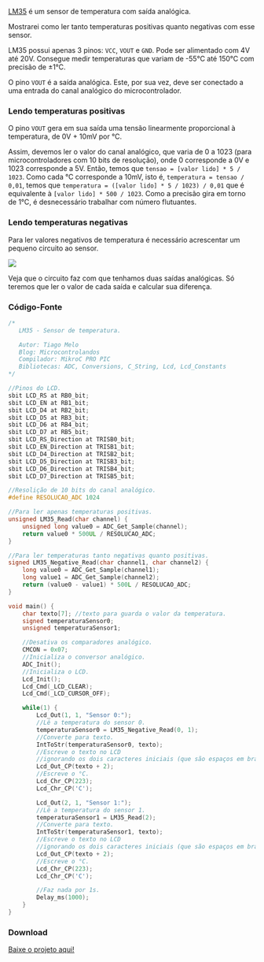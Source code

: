 [LM35](http://www.ti.com/lit/ds/symlink/lm35.pdf) é um sensor de temperatura com saída analógica.

Mostrarei como ler tanto temperaturas positivas quanto negativas com esse sensor.

LM35 possui apenas 3 pinos: `VCC`, `VOUT` e `GND`. Pode ser alimentado com 4V até 20V. Consegue medir temperaturas que variam de -55°C até 150°C com precisão de ±1°C.

O pino `VOUT` é a saída analógica. Este, por sua vez, deve ser conectado a uma entrada do canal analógico do microcontrolador.

### Lendo temperaturas positivas

O pino `VOUT` gera em sua saída uma tensão linearmente proporcional à temperatura,  de 0V + 10mV por °C. 

Assim, devemos ler o valor do canal analógico, que varia de 0 a 1023 (para microcontroladores com 10 bits de resolução), onde 0 corresponde a 0V e 1023 corresponde a 5V. Então, temos que `tensao = [valor lido] * 5 / 1023`. Como cada °C corresponde a 10mV, isto é, `temperatura = tensao / 0,01`, temos que `temperatura = ([valor lido] * 5 / 1023) / 0,01` que é equivalente à `[valor lido] * 500 / 1023`. Como a precisão gira em torno de 1°C, é desnecessário trabalhar com número flutuantes.

### Lendo temperaturas negativas

Para ler valores negativos de temperatura é necessário acrescentar um pequeno circuito ao sensor.

![](http://microcontrolandos.com.br/github/PIC_LM35/2.png)

Veja que o circuito faz com que tenhamos duas saídas analógicas. Só teremos que ler o valor de cada saída e calcular sua diferença.

### Código-Fonte

```c
/*
   LM35 - Sensor de temperatura.

   Autor: Tiago Melo
   Blog: Microcontrolandos
   Compilador: MikroC PRO PIC
   Bibliotecas: ADC, Conversions, C_String, Lcd, Lcd_Constants
*/

//Pinos do LCD.
sbit LCD_RS at RB0_bit;
sbit LCD_EN at RB1_bit;
sbit LCD_D4 at RB2_bit;
sbit LCD_D5 at RB3_bit;
sbit LCD_D6 at RB4_bit;
sbit LCD_D7 at RB5_bit;
sbit LCD_RS_Direction at TRISB0_bit;
sbit LCD_EN_Direction at TRISB1_bit;
sbit LCD_D4_Direction at TRISB2_bit;
sbit LCD_D5_Direction at TRISB3_bit;
sbit LCD_D6_Direction at TRISB4_bit;
sbit LCD_D7_Direction at TRISB5_bit;

//Resolição de 10 bits do canal analógico.
#define RESOLUCAO_ADC 1024

//Para ler apenas temperaturas positivas.
unsigned LM35_Read(char channel) {
    unsigned long value0 = ADC_Get_Sample(channel);
    return value0 * 500UL / RESOLUCAO_ADC;
}

//Para ler temperaturas tanto negativas quanto positivas.
signed LM35_Negative_Read(char channel1, char channel2) {
    long value0 = ADC_Get_Sample(channel1);
    long value1 = ADC_Get_Sample(channel2);
    return (value0 - value1) * 500L / RESOLUCAO_ADC;
}

void main() {
    char texto[7]; //texto para guarda o valor da temperatura.
    signed temperaturaSensor0;
    unsigned temperaturaSensor1;

    //Desativa os comparadores analógico.
    CMCON = 0x07;
    //Inicializa o conversor analógico.
    ADC_Init();
    //Inicializa o LCD.
    Lcd_Init();
    Lcd_Cmd(_LCD_CLEAR);
    Lcd_Cmd(_LCD_CURSOR_OFF);

    while(1) {
        Lcd_Out(1, 1, "Sensor 0:");
        //Lê a temperatura do sensor 0.
        temperaturaSensor0 = LM35_Negative_Read(0, 1);
        //Converte para texto.
        IntToStr(temperaturaSensor0, texto);
        //Escreve o texto no LCD
        //ignorando os dois caracteres iniciais (que são espaços em branco).
        Lcd_Out_CP(texto + 2);
        //Escreve o °C.
        Lcd_Chr_CP(223);
        Lcd_Chr_CP('C');

        Lcd_Out(2, 1, "Sensor 1:");
        //Lê a temperatura do sensor 1.
        temperaturaSensor1 = LM35_Read(2);
        //Converte para texto.
        IntToStr(temperaturaSensor1, texto);
        //Escreve o texto no LCD
        //ignorando os dois caracteres iniciais (que são espaços em branco).
        Lcd_Out_CP(texto + 2);
        //Escreve o °C.
        Lcd_Chr_CP(223);
        Lcd_Chr_CP('C');

        //Faz nada por 1s.
        Delay_ms(1000);
    }
}
```

### Download

[Baixe o projeto aqui!](http://www.microcontrolandos.com.br/link/microcontrolandos-github)
